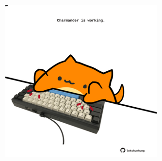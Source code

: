 <!-- built at 04/02/2025, 22:00:49 UTC -->
<p align="center">
  <img width="500" height="500" src="./ReadmeImage.svg">
</p>
